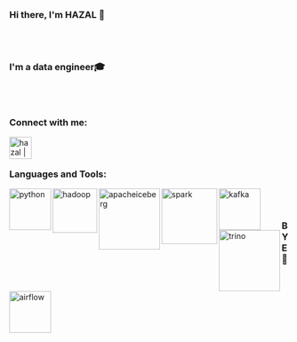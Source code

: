 <br>

### Hi there, I'm HAZAL  👋

</br>

<br>

### I'm  a data engineer🎓

</br>



<br>

### Connect with me:


[<img align="left" alt="hazal | LinkedIn" width="40px" src="https://cdn.jsdelivr.net/npm/simple-icons@v3/icons/linkedin.svg" />][linkedin]


</br>


<br>


### Languages and Tools:
 

<img align="left" alt="python" width="75px" src="https://github.com/hazalozbey/svg/blob/main/python.svg" />
<img align="left" alt="hadoop" width="80px" src="https://github.com/hazalozbey/svg/blob/main/hadoop-svgrepo-com.svg" />
<img align="left" alt="apacheiceberg" width="110px" src="https://github.com/hazalozbey/svg/blob/main/apache-iceberg-seeklogo.com.svg" />
<img align="left" alt="spark" width="100px" src="https://github.com/hazalozbey/svg/blob/main/apache-spark-5.svg" />
<img align="left" alt="kafka" width="75px" src="https://github.com/hazalozbey/svg/blob/main/kafka-icon-svgrepo-com.svg" />
<img align="left" alt="trino" width="110px" src="https://github.com/hazalozbey/svg/blob/main/Trino.svg" />
<img align="left" alt="airflow" width="75px" src="https://github.com/hazalozbey/svg/blob/main/airflow-svgrepo-com.svg" />




</br>



<br>


### BYE 👋


</br>




[linkedin]: https://www.linkedin.com/in/hazalozbey/


